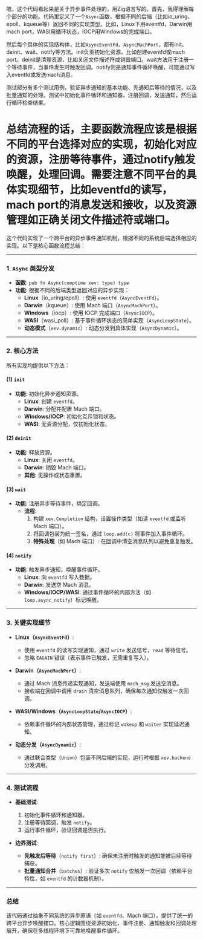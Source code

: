 嗯，这个代码看起来是关于异步事件处理的，用Zig语言写的。首先，我得理解每个部分的功能。代码里定义了一个`Async`函数，根据不同的后端（比如io_uring、epoll、kqueue等）返回不同的实现类型。比如，Linux下用eventfd，Darwin用mach port，WASI用循环状态，IOCP用Windows的完成端口。

然后每个具体的实现结构体，比如`AsyncEventFd`、`AsyncMachPort`，都有init、deinit、wait、notify等方法。init负责初始化资源，比如创建eventfd或mach port。deinit是清理资源，比如关闭文件描述符或销毁端口。wait方法用于注册一个等待事件，当事件发生时触发回调。notify则是通知事件循环唤醒，可能通过写入eventfd或发送mach消息。

测试部分有多个测试用例，验证异步通知的基本功能、先通知后等待的情况，以及批量通知的处理。测试中初始化事件循环和通知器，注册回调，发送通知，然后运行循环检查结果。

总结流程的话，主要函数流程应该是根据不同的平台选择对应的实现，初始化对应的资源，注册等待事件，通过notify触发唤醒，处理回调。需要注意不同平台的具体实现细节，比如eventfd的读写，mach port的消息发送和接收，以及资源管理如正确关闭文件描述符或端口。
================================================
这个代码实现了一个跨平台的异步事件通知机制，根据不同的系统后端选择相应的实现。以下是核心函数流程总结：

---

### **1. `Async` 类型分发**
- **函数**: `pub fn Async(comptime xev: type) type`
- **功能**: 根据不同的后端类型返回对应的异步实现：
  - **Linux**（io_uring/epoll）: 使用 `eventfd`（`AsyncEventFd`）。
  - **Darwin**（kqueue）: 使用 Mach 端口（`AsyncMachPort`）。
  - **Windows**（iocp）: 使用 IOCP 完成端口（`AsyncIOCP`）。
  - **WASI**（wasi_poll）: 基于事件循环状态的简单实现（`AsyncLoopState`）。
  - **动态模式**（`xev.dynamic`）: 动态分发到具体实现（`AsyncDynamic`）。

---

### **2. 核心方法**
所有实现均提供以下方法：

#### **(1) `init`**
- **功能**: 初始化异步通知资源。
  - **Linux**: 创建 `eventfd`。
  - **Darwin**: 分配并配置 Mach 端口。
  - **Windows/IOCP**: 初始化互斥锁和状态。
  - **WASI**: 无资源分配，仅初始化状态。

#### **(2) `deinit`**
- **功能**: 释放资源。
  - **Linux**: 关闭 `eventfd`。
  - **Darwin**: 销毁 Mach 端口。
  - **其他**: 无操作或状态重置。

#### **(3) `wait`**
- **功能**: 注册异步等待事件，绑定回调。
  - **流程**:
    1. 构建 `xev.Completion` 结构，设置操作类型（如读 `eventfd` 或监听 Mach 端口）。
    2. 将回调包装为统一签名，通过 `loop.add(c)` 将事件加入事件循环。
    3. **特殊处理**（如 Mach 端口）: 在回调中清空消息队列以避免重复触发。

#### **(4) `notify`**
- **功能**: 触发异步通知，唤醒事件循环。
  - **Linux**: 向 `eventfd` 写入数据。
  - **Darwin**: 发送空 Mach 消息。
  - **Windows/IOCP/WASI**: 通过事件循环的内部方法（如 `loop.async_notify`）标记唤醒。

---

### **3. 关键实现细节**
- **Linux（`AsyncEventFd`）**:
  - 使用 `eventfd` 的读写实现通知，通过 `write` 发送信号，`read` 等待信号。
  - 忽略 `EAGAIN` 错误（表示事件已触发，无需重复写入）。

- **Darwin（`AsyncMachPort`）**:
  - 通过 Mach 消息传递实现通知，发送端使用 `mach_msg` 发送空消息。
  - 接收端在回调中调用 `drain` 清空消息队列，确保每次通知仅触发一次回调。

- **WASI/Windows（`AsyncLoopState`/`AsyncIOCP`）**:
  - 依赖事件循环的内部状态管理，通过标记 `wakeup` 和 `waiter` 实现延迟通知。

- **动态分发（`AsyncDynamic`）**:
  - 通过联合类型（`Union`）包装不同后端的实现，运行时根据 `xev.backend` 分发调用。

---

### **4. 测试流程**
- **基础测试**:
  1. 初始化事件循环和通知器。
  2. 注册等待回调，触发 `notify`。
  3. 运行事件循环，验证回调是否执行。

- **边界测试**:
  - **先触发后等待**（`notify first`）: 确保未注册时触发的通知能被后续等待捕获。
  - **批量通知合并**（`batches`）: 验证多次 `notify` 仅触发一次回调（依赖平台特性，如 `eventfd` 的计数器机制）。

---

### **总结**
该代码通过抽象不同系统的异步原语（如 `eventfd`、Mach 端口），提供了统一的跨平台异步唤醒接口。核心逻辑围绕资源初始化、事件注册、通知触发和回调处理展开，确保在多线程环境下可靠地唤醒事件循环。